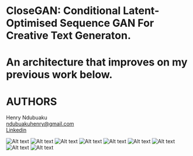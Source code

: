# CloseGAN: Conditional Latent-Optimised Sequence GAN For Creative Text Generaton.
# An architecture that improves on my previous work below.

# AUTHORS
Henry Ndubuaku\
ndubuakuhenry@gmail.com\
[Linkedin](https://www.linkedin.com/in/henry-ndubuaku-7b6350b8/)

![Alt text](/images/1.png "Plea Diagram")
![Alt text](/images/2.png "Plea Diagram")
![Alt text](/images/3.png "Plea Diagram")
![Alt text](/images/4.png "Plea Diagram")
![Alt text](/images/5.png "Plea Diagram")
![Alt text](/images/6.png "Plea Diagram")
![Alt text](/images/7.png "Plea Diagram")
![Alt text](/images/8.png "Plea Diagram")
![Alt text](/images/9.png "Plea Diagram")
